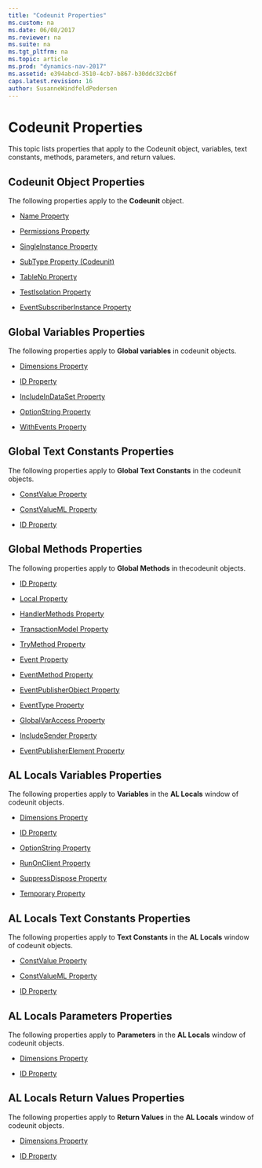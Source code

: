 ```yaml
---
title: "Codeunit Properties"
ms.custom: na
ms.date: 06/08/2017
ms.reviewer: na
ms.suite: na
ms.tgt_pltfrm: na
ms.topic: article
ms.prod: "dynamics-nav-2017"
ms.assetid: e394abcd-3510-4cb7-b867-b30ddc32cb6f
caps.latest.revision: 16
author: SusanneWindfeldPedersen
---
```


# Codeunit Properties
This topic lists properties that apply to the Codeunit object, variables, text constants, methods, parameters, and return values.  
  
## Codeunit Object Properties  
 The following properties apply to the **Codeunit** object.  
   
-   [Name Property](devenv-name-property.md)  
  
-   [Permissions Property](devenv-permissions-property.md)  
  
-   [SingleInstance Property](devenv-singleinstance-property.md)  
  
-   [SubType Property (Codeunit)](devenv-subtype-codeunit-property.md)  
  
-   [TableNo Property](devenv-tableno-property.md)  
  
-   [TestIsolation Property](devenv-testisolation-property.md)  

-   [EventSubscriberInstance Property](devenv-eventsubscriberinstance-property.md)
  
## Global Variables Properties  
 The following properties apply to **Global variables** in codeunit objects.  
  
-   [Dimensions Property](devenv-dimensions-property.md)  
  
-   [ID Property](devenv-id-property.md)  
  
-   [IncludeInDataSet Property](devenv-includeindataset-property.md)  
  
-   [OptionString Property](devenv-optionstring-property.md)  
  
-   [WithEvents Property](devenv-withevents-property.md)  
  
## Global Text Constants Properties  
 The following properties apply to **Global Text Constants** in the codeunit objects.  
  
-   [ConstValue Property](devenv-constvalue-property.md)  
  
-   [ConstValueML Property](devenv-constvalueml-property.md)  
  
-   [ID Property](devenv-id-property.md)  
  
## Global Methods Properties  
 The following properties apply to **Global Methods** in thecodeunit objects.  
  
-   [ID Property](devenv-id-property.md)  
  
-   [Local Property](devenv-local-property.md)  
  
 <!-- 
-   //NAV [MethodType Property \(Upgrade Codeunits\)](MethodType-Property--Upgrade-Codeunits-.md) 
  
-   [MethodType Property \(Test Codeunits\)](MethodType-Property--Test-Codeunits-.md)  
 -->
  
-   [HandlerMethods Property](devenv-handlermethods-property.md)  
  
-   [TransactionModel Property](devenv-transactionmodel-property.md)  
  
-   [TryMethod Property](devenv-trymethod-property.md)  
  
-   [Event Property](devenv-event-property.md)  
  
-   [EventMethod Property](devenv-eventmethod-property.md)  
  
-   [EventPublisherObject Property](devenv-eventpublisherobject-property.md)  
  
-   [EventType Property](devenv-eventtype-property.md)  
  
-   [GlobalVarAccess Property](devenv-globalvaraccess-property.md)  
  
-   [IncludeSender Property](devenv-includesender-property.md)  
  
-   [EventPublisherElement Property](devenv-eventpublisherelement-property.md)  
  
## AL Locals Variables Properties  
 The following properties apply to **Variables** in the **AL Locals** window of codeunit objects.  
  
-   [Dimensions Property](devenv-dimensions-property.md)  
  
-   [ID Property](devenv-id-property.md)  
  
-   [OptionString Property](devenv-optionstring-property.md)  
  
-   [RunOnClient Property](devenv-runonclient-property.md)  
  
-   [SuppressDispose Property](devenv-suppressdispose-property.md)  
  
-   [Temporary Property](devenv-temporary-property.md)  
  
## AL Locals Text Constants Properties  
 The following properties apply to **Text Constants** in the **AL Locals** window of codeunit objects.  
  
-   [ConstValue Property](devenv-constvalue-property.md)  
  
-   [ConstValueML Property](devenv-constvalueml-property.md)  
  
-   [ID Property](devenv-id-property.md)  
  
## AL Locals Parameters Properties  
 The following properties apply to **Parameters** in the **AL Locals** window of codeunit objects.  
  
-   [Dimensions Property](devenv-dimensions-property.md)  
  
-   [ID Property](devenv-id-property.md)  
  
## AL Locals Return Values Properties  
 The following properties apply to **Return Values** in the **AL Locals** window of codeunit objects.  
  
-   [Dimensions Property](devenv-dimensions-property.md)  
  
-   [ID Property](devenv-id-property.md)